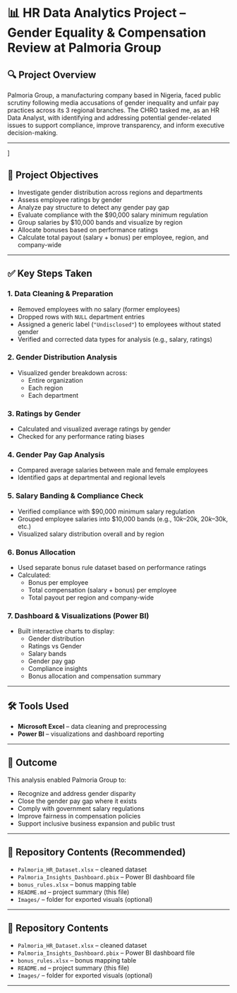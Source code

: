 # 📊 HR Data Analytics Project – Gender Equality & Compensation Review at Palmoria Group

## 🔍 Project Overview

Palmoria Group, a manufacturing company based in Nigeria, faced public scrutiny following media accusations of gender inequality and unfair pay practices across its 3 regional branches. The CHRO tasked me, as an HR Data Analyst, with identifying and addressing potential gender-related issues to support compliance, improve transparency, and inform executive decision-making.

---
]
## 🎯 Project Objectives

- Investigate gender distribution across regions and departments  
- Assess employee ratings by gender  
- Analyze pay structure to detect any gender pay gap  
- Evaluate compliance with the $90,000 salary minimum regulation  
- Group salaries by $10,000 bands and visualize by region  
- Allocate bonuses based on performance ratings  
- Calculate total payout (salary + bonus) per employee, region, and company-wide  

---

## ✅ Key Steps Taken

### 1. Data Cleaning & Preparation
- Removed employees with no salary (former employees)  
- Dropped rows with `NULL` department entries  
- Assigned a generic label (`"Undisclosed"`) to employees without stated gender  
- Verified and corrected data types for analysis (e.g., salary, ratings)

### 2. Gender Distribution Analysis
- Visualized gender breakdown across:
  - Entire organization  
  - Each region  
  - Each department  

### 3. Ratings by Gender
- Calculated and visualized average ratings by gender  
- Checked for any performance rating biases  

### 4. Gender Pay Gap Analysis
- Compared average salaries between male and female employees  
- Identified gaps at departmental and regional levels  

### 5. Salary Banding & Compliance Check
- Verified compliance with $90,000 minimum salary regulation  
- Grouped employee salaries into $10,000 bands (e.g., $10k–$20k, $20k–$30k, etc.)  
- Visualized salary distribution overall and by region  

### 6. Bonus Allocation
- Used separate bonus rule dataset based on performance ratings  
- Calculated:
  - Bonus per employee  
  - Total compensation (salary + bonus) per employee  
  - Total payout per region and company-wide  

### 7. Dashboard & Visualizations (Power BI)
- Built interactive charts to display:
  - Gender distribution  
  - Ratings vs Gender  
  - Salary bands  
  - Gender pay gap  
  - Compliance insights  
  - Bonus allocation and compensation summary  

---

## 🛠 Tools Used

- **Microsoft Excel** – data cleaning and preprocessing  
- **Power BI** – visualizations and dashboard reporting  

---

## 📌 Outcome

This analysis enabled Palmoria Group to:
- Recognize and address gender disparity  
- Close the gender pay gap where it exists  
- Comply with government salary regulations  
- Improve fairness in compensation policies  
- Support inclusive business expansion and public trust  

---

## 📁 Repository Contents (Recommended)

- `Palmoria_HR_Dataset.xlsx` – cleaned dataset  
- `Palmoria_Insights_Dashboard.pbix` – Power BI dashboard file  
- `bonus_rules.xlsx` – bonus mapping table  
- `README.md` – project summary (this file)  
- `Images/` – folder for exported visuals (optional)

---
## 📁 Repository Contents

- `Palmoria_HR_Dataset.xlsx` – cleaned dataset  
- `Palmoria_Insights_Dashboard.pbix` – Power BI dashboard file  
- `bonus_rules.xlsx` – bonus mapping table  
- `README.md` – project summary (this file)  
- `Images/` – folder for exported visuals (optional)



---




